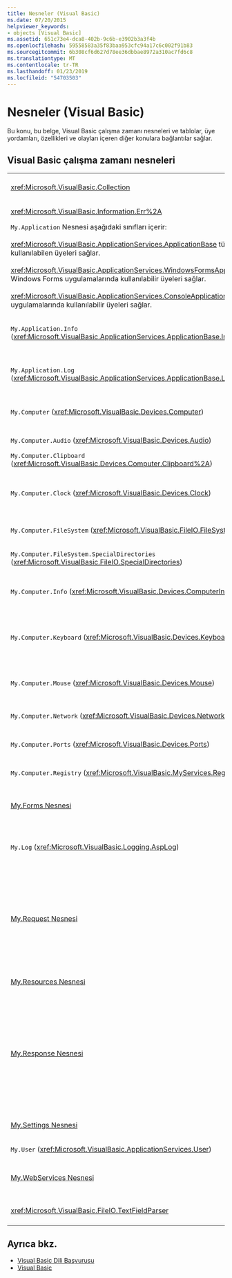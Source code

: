 ```yaml
---
title: Nesneler (Visual Basic)
ms.date: 07/20/2015
helpviewer_keywords:
- objects [Visual Basic]
ms.assetid: 651c73e4-dca8-402b-9c6b-e3902b3a3f4b
ms.openlocfilehash: 59558583a35f83baa953cfc94a17c6c002f91b83
ms.sourcegitcommit: 6b308cf6d627d78ee36dbbae8972a310ac7fd6c8
ms.translationtype: MT
ms.contentlocale: tr-TR
ms.lasthandoff: 01/23/2019
ms.locfileid: "54703503"
---
```

# <a name="objects-visual-basic"></a>Nesneler (Visual Basic)
Bu konu, bu belge, Visual Basic çalışma zamanı nesneleri ve tablolar, üye yordamları, özellikleri ve olayları içeren diğer konulara bağlantılar sağlar.  
  
## <a name="visual-basic-run-time-objects"></a>Visual Basic çalışma zamanı nesneleri  
  
|||  
|---|---|  
|<xref:Microsoft.VisualBasic.Collection>|Tek bir nesne olarak ilgili bir öğe grubunu görmek için kullanışlı bir yol sağlar.|  
|<xref:Microsoft.VisualBasic.Information.Err%2A>|Çalışma zamanı hataları hakkında bilgi içerir.|  
|`My.Application` Nesnesi aşağıdaki sınıfları içerir:<br /><br /> <xref:Microsoft.VisualBasic.ApplicationServices.ApplicationBase> tüm projelerde kullanılabilen üyeleri sağlar.<br /><br /> <xref:Microsoft.VisualBasic.ApplicationServices.WindowsFormsApplicationBase> Windows Forms uygulamalarında kullanılabilir üyeleri sağlar.<br /><br /> <xref:Microsoft.VisualBasic.ApplicationServices.ConsoleApplicationBase> Konsol uygulamalarında kullanılabilir üyeleri sağlar.|Yalnızca geçerli uygulama veya DLL ile ilişkili veriler sağlar. Hiçbir sistem düzeyindeki bilgileri ile değiştirilebilir `My.Application`.<br /><br /> Bazı üyeler, yalnızca Windows Forms veya konsol uygulamaları için kullanılabilir.|  
|`My.Application.Info` (<xref:Microsoft.VisualBasic.ApplicationServices.ApplicationBase.Info%2A>)|Sürüm numarası, açıklama, yüklenen derlemeler ve benzeri gibi bir uygulamayla ilgili bilgileri almak için özellikleri sağlar.|  
|`My.Application.Log` (<xref:Microsoft.VisualBasic.ApplicationServices.ApplicationBase.Log%2A>)|Bir özellik ve olay ve özel durum bilgileri için uygulamanın günlük dinleyicileri yazmak için yöntemler sağlar.|  
|`My.Computer` (<xref:Microsoft.VisualBasic.Devices.Computer>)|Ses, saat, klavye, dosya sistemi ve benzeri gibi bilgisayar bileşenlerini yönetmek için gereken özellikleri sağlar.|  
|`My.Computer.Audio` (<xref:Microsoft.VisualBasic.Devices.Audio>)|Ses çalma için yöntemler sağlar.|  
|`My.Computer.Clipboard` (<xref:Microsoft.VisualBasic.Devices.Computer.Clipboard%2A>)|Pano yönlendirmeye yönelik yöntemleri sağlar.|  
|`My.Computer.Clock` (<xref:Microsoft.VisualBasic.Devices.Clock>)|Geçerli yerel saat ve Eşgüdümlü Evrensel Saat (Greenwich saati ile eşdeğerdir), sistem saatinden erişmek için özellikleri sağlar.|  
|`My.Computer.FileSystem` (<xref:Microsoft.VisualBasic.FileIO.FileSystem>)|Özellikler ve sürücüleri, dosyalar ve dizinler ile çalışmak için yöntemler sağlar.|  
|`My.Computer.FileSystem.SpecialDirectories` (<xref:Microsoft.VisualBasic.FileIO.SpecialDirectories>)|Yaygın olarak erişmek için özellikler dizinleri başvurulan sağlar.|  
|`My.Computer.Info` (<xref:Microsoft.VisualBasic.Devices.ComputerInfo>)|Bilgisayarın bellek, yüklenen derlemeler, ad ve işletim sistemi hakkında bilgi almak için özellikleri sağlar.|  
|`My.Computer.Keyboard` (<xref:Microsoft.VisualBasic.Devices.Keyboard>)|Geçerli durumu ne anahtarları şu anda basıldığında ve gönderme tuş vuruşları etkin pencereyi bir yöntem sağlar klavye ile erişmek için özellikleri sağlar.|  
|`My.Computer.Mouse` (<xref:Microsoft.VisualBasic.Devices.Mouse>)|Biçim ve yerel bilgisayarda yüklü olan fare yapılandırma hakkında bilgi almak için özellikleri sağlar.|  
|`My.Computer.Network` (<xref:Microsoft.VisualBasic.Devices.Network>)|Bir özellik, bir olay ve bilgisayarın bağlı olduğu ağ ile etkileşim için yöntemler sağlar.|  
|`My.Computer.Ports` (<xref:Microsoft.VisualBasic.Devices.Ports>)|Bir özellik ve bilgisayar ile seri bağlantı noktalarına erişmek için bir yöntem sağlar.|  
|`My.Computer.Registry` (<xref:Microsoft.VisualBasic.MyServices.RegistryProxy>)|Özellikler ve kayıt defterini düzenlemek için yöntemler sağlar.|  
|[My.Forms Nesnesi](../../../visual-basic/language-reference/objects/my-forms-object.md)|Her Windows formunu örneğini erişmeye yönelik özellikler geçerli projedeki bildirilen sağlar.|  
|`My.Log` (<xref:Microsoft.VisualBasic.Logging.AspLog>)|Bir özellik ve Web uygulamaları için uygulamanın günlük dinleyicileri için olay ve özel durum bilgilerini yazma yöntemleri sağlar.|  
|[My.Request Nesnesi](../../../visual-basic/language-reference/objects/my-request-object.md)|Alır <xref:System.Web.HttpRequest> istenen sayfa nesnesi. `My.Request` Nesnesi geçerli HTTP isteğiyle ilgili bilgileri içerir.<br /><br /> `My.Request` Yalnızca nesne kullanılabilir [!INCLUDE[vstecasp](~/includes/vstecasp-md.md)] uygulamalar.|  
|[My.Resources Nesnesi](../../../visual-basic/language-reference/objects/my-resources-object.md)|Bir uygulamanın kaynaklara erişmek için özellikler ve sınıfları sağlar.|  
|[My.Response Nesnesi](../../../visual-basic/language-reference/objects/my-response-object.md)|Alır <xref:System.Web.HttpResponse> ile ilişkili nesne <xref:System.Web.UI.Page>. Bu nesne, HTTP yanıt verilerini istemciye göndermenize olanak sağlar ve bu yanıt hakkında bilgiler içerir.<br /><br /> `My.Response` Yalnızca nesne kullanılabilir [!INCLUDE[vstecasp](~/includes/vstecasp-md.md)] uygulamalar.|  
|[My.Settings Nesnesi](../../../visual-basic/language-reference/objects/my-settings-object.md)|Özellikler ve uygulama ayarlarına erişme için yöntemler sağlar.|  
|`My.User` (<xref:Microsoft.VisualBasic.ApplicationServices.User>)|Geçerli kullanıcı ile ilgili bilgilere erişim sağlar.|  
|[My.WebServices Nesnesi](../../../visual-basic/language-reference/objects/my-webservices-object.md)|Oluşturma ve erişme geçerli proje tarafından başvurulan her Web hizmeti tek bir örneği için özellikleri sağlar.|  
|<xref:Microsoft.VisualBasic.FileIO.TextFieldParser>|Yapılandırılmış metin ayrıştırmak için yöntemler ve özellikler sağlar. dosyaları.|  
  
## <a name="see-also"></a>Ayrıca bkz.
- [Visual Basic Dili Başvurusu](../../../visual-basic/language-reference/index.md)
- [Visual Basic](../../../visual-basic/index.md)
